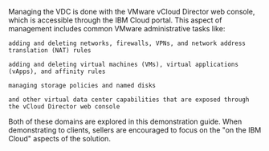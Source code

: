 Managing the VDC is done with the VMware vCloud Director web console, which is accessible through the IBM Cloud portal. This aspect of management includes common VMware administrative tasks like:

    adding and deleting networks, firewalls, VPNs, and network address translation (NAT) rules

    adding and deleting virtual machines (VMs), virtual applications (vApps), and affinity rules

    managing storage policies and named disks

    and other virtual data center capabilities that are exposed through the vCloud Director web console

Both of these domains are explored in this demonstration guide. When demonstrating to clients, sellers are encouraged to focus on the "on the IBM Cloud" aspects of the solution.